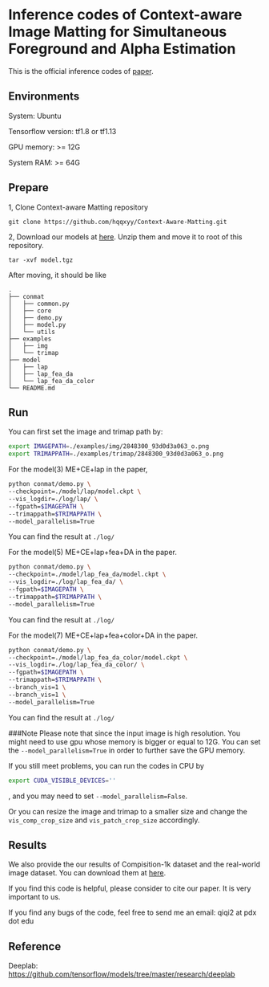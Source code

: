 # Inference codes of Context-aware Image Matting for Simultaneous Foreground and Alpha Estimation

This is the official inference codes of [paper](https://arxiv.org/abs/1909.09725). 

## Environments
System: Ubuntu

Tensorflow version: tf1.8 or tf1.13

GPU memory: >= 12G

System RAM: >= 64G

## Prepare

1, Clone Context-aware Matting repository
```shell
git clone https://github.com/hqqxyy/Context-Aware-Matting.git
``` 

2, Download our models at [here](http://web.cecs.pdx.edu/~qiqi2/files/papers/conmat/files/model.tgz). Unzip them and move it to 
root of this repository.

```shell
tar -xvf model.tgz
```

After moving, it should be like
```shell
.
├── conmat
│   ├── common.py
│   ├── core
│   ├── demo.py
│   ├── model.py
│   └── utils
├── examples
│   ├── img
│   └── trimap
├── model
│   ├── lap
│   ├── lap_fea_da
│   └── lap_fea_da_color
└── README.md
```


## Run

You can first set the image and trimap path by:
```bash
export IMAGEPATH=./examples/img/2848300_93d0d3a063_o.png
export TRIMAPPATH=./examples/trimap/2848300_93d0d3a063_o.png
```

For the model(3) ME+CE+lap in the paper,
```bash
python conmat/demo.py \
--checkpoint=./model/lap/model.ckpt \
--vis_logdir=./log/lap/ \
--fgpath=$IMAGEPATH \
--trimappath=$TRIMAPPATH \
--model_parallelism=True
```

You can find the result at `./log/`


For the model(5) ME+CE+lap+fea+DA in the paper. 
```bash
python conmat/demo.py \
--checkpoint=./model/lap_fea_da/model.ckpt \
--vis_logdir=./log/lap_fea_da/ \
--fgpath=$IMAGEPATH \
--trimappath=$TRIMAPPATH \
--model_parallelism=True
```
You can find the result at `./log/`

For the model(7) ME+CE+lap+fea+color+DA in the paper. 
```bash
python conmat/demo.py \
--checkpoint=./model/lap_fea_da_color/model.ckpt \
--vis_logdir=./log/lap_fea_da_color/ \
--fgpath=$IMAGEPATH \
--trimappath=$TRIMAPPATH \
--branch_vis=1 \
--branch_vis=1 \
--model_parallelism=True
```
You can find the result at `./log/`


###Note
Please note that since the input image is high resolution. You might need to use gpu whose memory 
is bigger or equal to 12G. You can set the `--model_parallelism=True` in order to further save the GPU memory. 

If you still meet problems, you can run the codes in CPU by 
```bash
export CUDA_VISIBLE_DEVICES=''
```
, and you may need to set  `--model_parallelism=False`. 

Or you can resize the image and trimap to a smaller size and change the `vis_comp_crop_size`  and `vis_patch_crop_size` accordingly. 



## Results
We also provide the our results of Compisition-1k dataset and the real-world image dataset. You can download them at
[here](http://web.cecs.pdx.edu/~qiqi2/files/papers/conmat/files/result.tgz).


If you find this code is helpful, please consider to cite our paper. It is very important to us.


If you find any bugs of the code, feel free to send me an email: qiqi2 at pdx dot edu

## Reference
Deeplab: https://github.com/tensorflow/models/tree/master/research/deeplab
